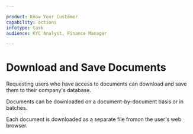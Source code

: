 ```yaml
---

product: Know Your Customer
capability: actions
infotype: task
audience: KYC Analyst, Finance Manager

---
```

# Download and Save Documents

Requesting users who have access to documents can download and save them to their company&#39;s database.

Documents can be downloaded on a document-by-document basis or in batches.

Each document is downloaded as a separate file fromon the user&#39;s web browser.

<!--stackedit_data:
eyJoaXN0b3J5IjpbLTEzMjk0Mzk0NDJdfQ==
-->